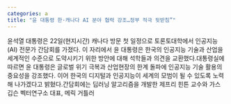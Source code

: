 ```yaml
---
categories: a
title: "윤 대통령 한·캐나다 AI 분야 협력 강조…정부 적극 뒷받침”"
---
```

윤석열 대통령은 22일(현지시간) 캐나다 방문 첫 일정으로 토론토대학에서 인공지능(AI) 전문가 간담회를 가졌다. 이 자리에서 윤 대통령은 한국의 인공지능 기술과 산업을 세계적인 수준으로 도약시키기 위한 방안에 대해 석학들과 의견을 교환했다.대통령실에 따르면 윤 대통령은 글로벌 위기 극복과 산업현장의 한계 돌파에 인공지능 기술 활용의 중요성을 강조했다. 이어 한국의 디지털과 인공지능이 세계의 모범이 될 수 있도록 노력해 나가겠다고 밝혔다.간담회에는 딥러닝 알고리즘을 개발한 제프리 힌튼 교수와 가스 깁슨 벡터연구소 대표, 메릭 거틀러